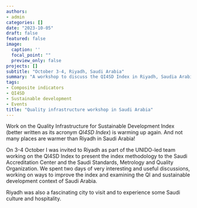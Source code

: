 ```yaml
---
authors:
- admin
categories: []
date: "2023-10-05"
draft: false
featured: false
image:
  caption: ''
  focal_point: ""
  preview_only: false
projects: []
subtitle: "October 3-4, Riyadh, Saudi Arabia"
summary: "A workshop to discuss the QI4SD Index in Riyadh, Saudia Arabia."
tags:
- Composite indicators
- QI4SD
- Sustainable development
- Events
title: "Quality infrastructure workshop in Saudi Arabia"
---
```


Work on the Quality Infrastructure for Sustainable Development Index (better written as its acronym *QI4SD Index*) is warming up again. And not many places are warmer than Riyadh in Saudi Arabia!

On 3-4 October I was invited to Riyadh as part of the UNIDO-led team working on the QI4SD Index to present the index methodology to the Saudi Accreditation Center and the Saudi Standards, Metrology and Quality Organization. We spent two days of very interesting and useful discussions, working on ways to improve the index and examining the QI and sustainable development context of Saudi Arabia.

Riyadh was also a fascinating city to visit and to experience some Saudi culture and hospitality.

